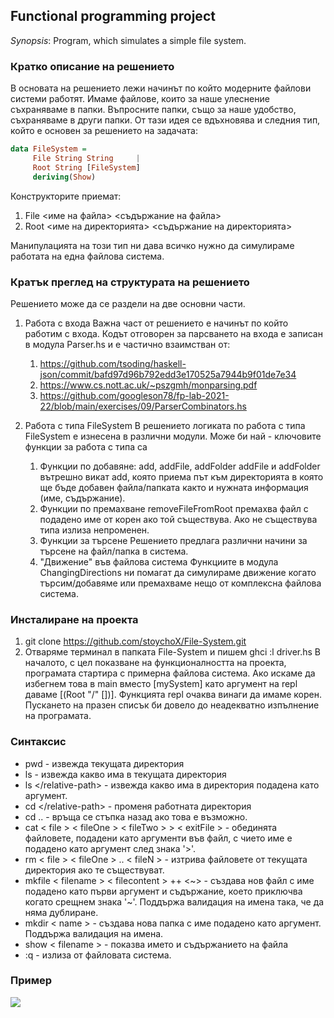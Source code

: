## **Functional programming project**
*Synopsis*: Program, which simulates a simple file system.

### Кратко описание на решението
В основата на решението лежи начинът по който модерните файлови системи работят. Имаме файлове, които за наше улеснение съхраняваме в папки. Въпросните папки, също за наше удобство, съхраняваме в други папки. От тази идея се вдъхновява и следния тип, който е основен за решението на задачата:

```haskell 
data FileSystem =
     File String String     |
     Root String [FileSystem]
     deriving(Show)
```
 Конструкторите приемат:
   1. File <име на файла> <съдържание на файла>
   2. Root <име на директорията> <съдържание на директорията>

Манипулацията на този тип ни дава всичко нужно да симулираме работата на една файлова система.

### Кратък преглед на структурата на решението
Решението може да се раздели на две основни части.
1. Работа с входа
     Важна част от решението е начинът по който работим с входа. Кодът отговорен за парсването на входа е записан в модула Parser.hs и е частично взаимстван от:

   1. https://github.com/tsoding/haskell-json/commit/bafd97d96b792edd3e170525a7944b9f01de7e34
   2. https://www.cs.nott.ac.uk/~pszgmh/monparsing.pdf
   3. https://github.com/googleson78/fp-lab-2021-22/blob/main/exercises/09/ParserCombinators.hs
2. Работа с типа FileSystem
     В решението логиката по работа с типа FileSystem е изнесена в различни модули. Може би най - ключовите функции за работа с типа са
     1. Функции по добавяне: add, addFile, addFolder
          addFile и addFolder вътрешно викат add, която приема път към директорията в която ще бъде добавен файла/папката както и нужната информация (име, съдържание).
     2. Функции по премахване
          removeFileFromRoot премахва файл с подадено име от корен ако той съществува. Ако не съществува типа излиза непроменен.
     3. Функции за търсене
        Решението предлага различни начини за търсене на файл/папка в система.
     4. "Движение" във файлова система 
        Функциите в модула ChangingDirections ни помагат да симулираме движение когато търсим/добавяме или премахваме нещо от комплексна файлова система.

### Инсталиране на проекта
1. git clone https://github.com/stoychoX/File-System.git
2. Отваряме терминал в папката File-System и пишем ghci :l driver.hs
В началото, с цел показване на функционалността на проекта, програмата стартира с примерна файлова система.
Ако искаме да избегнем това в main вместо [mySystem] като аргумент на repl даваме [(Root "/" [])].
Функцията repl очаква винаги да имаме корен. Пускането на празен списък би довело до неадекватно изпълнение на програмата.


### Синтаксис
* pwd - извежда текущата директория
* ls - извежда какво има в текущата директория
* ls <\/relative-path> - извежда какво има в директория подадена като аргумент.
* cd <\/relative-path> - променя работната директория
* cd .. - връща се стъпка назад ако това е възможно.
* cat < file > < fileOne > < fileTwo > > < exitFile > - обединята файловете, подадени като аргументи във файл, с чието име е подадено като аргумент след знака '>'.
* rm < file > < fileOne > .. < fileN > - изтрива файловете от текущата директория ако те съществуват.
* mkfile < filename > < filecontent > ++ <~> - създава нов файл с име подадено като първи аргумент и съдържание, което приключва когато срещнем знака '~'. Поддържа валидация на имена така, че да няма дублиране.
* mkdir < name > - създава нова папка с име подадено като аргумент. Поддържа валидация на имена.
* show < filename > - показва името и съдържанието на файла
* :q - излиза от файловата система.


### Пример
![](example.bmp)